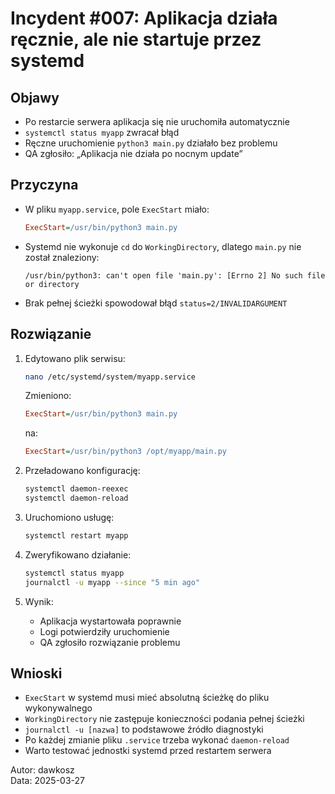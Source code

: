 # Incydent #007: Aplikacja działa ręcznie, ale nie startuje przez systemd

## Objawy

- Po restarcie serwera aplikacja się nie uruchomiła automatycznie
- `systemctl status myapp` zwracał błąd
- Ręczne uruchomienie `python3 main.py` działało bez problemu
- QA zgłosiło: „Aplikacja nie działa po nocnym update”

## Przyczyna

- W pliku `myapp.service`, pole `ExecStart` miało:

  ```ini
  ExecStart=/usr/bin/python3 main.py
  ```

- Systemd nie wykonuje `cd` do `WorkingDirectory`, dlatego `main.py` nie został znaleziony:

  ```
  /usr/bin/python3: can't open file 'main.py': [Errno 2] No such file or directory
  ```

- Brak pełnej ścieżki spowodował błąd `status=2/INVALIDARGUMENT`

## Rozwiązanie

1. Edytowano plik serwisu:

   ```bash
   nano /etc/systemd/system/myapp.service
   ```

   Zmieniono:
   ```ini
   ExecStart=/usr/bin/python3 main.py
   ```
   na:
   ```ini
   ExecStart=/usr/bin/python3 /opt/myapp/main.py
   ```

2. Przeładowano konfigurację:

   ```bash
   systemctl daemon-reexec
   systemctl daemon-reload
   ```

3. Uruchomiono usługę:

   ```bash
   systemctl restart myapp
   ```

4. Zweryfikowano działanie:

   ```bash
   systemctl status myapp
   journalctl -u myapp --since "5 min ago"
   ```

5. Wynik:
   - Aplikacja wystartowała poprawnie
   - Logi potwierdziły uruchomienie
   - QA zgłosiło rozwiązanie problemu

## Wnioski

- `ExecStart` w systemd musi mieć absolutną ścieżkę do pliku wykonywalnego
- `WorkingDirectory` nie zastępuje konieczności podania pełnej ścieżki
- `journalctl -u [nazwa]` to podstawowe źródło diagnostyki
- Po każdej zmianie pliku `.service` trzeba wykonać `daemon-reload`
- Warto testować jednostki systemd przed restartem serwera

Autor: dawkosz  
Data: 2025-03-27
